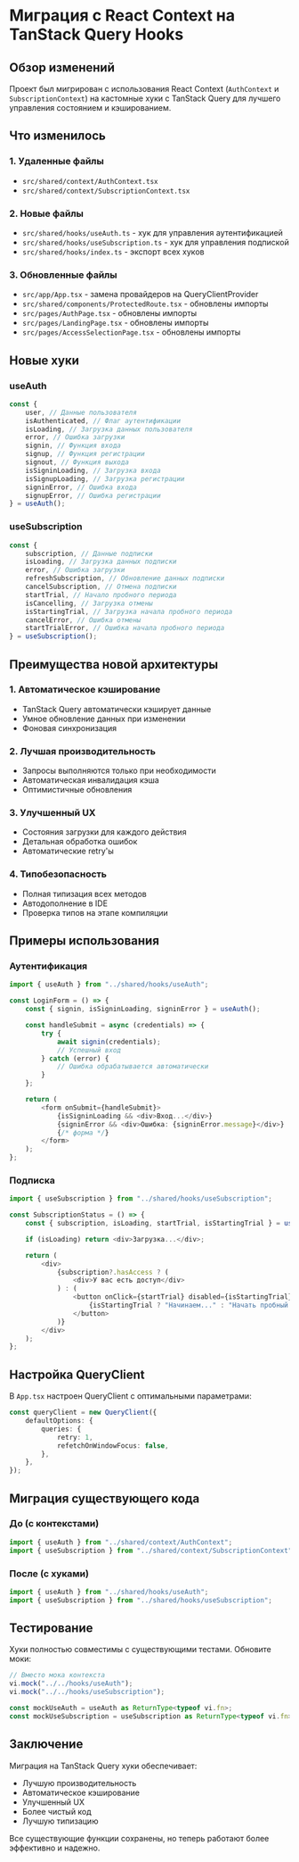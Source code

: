 # Миграция с React Context на TanStack Query Hooks

## Обзор изменений

Проект был мигрирован с использования React Context (`AuthContext` и `SubscriptionContext`) на кастомные хуки с TanStack Query для лучшего управления состоянием и кэшированием.

## Что изменилось

### 1. Удаленные файлы

- `src/shared/context/AuthContext.tsx`
- `src/shared/context/SubscriptionContext.tsx`

### 2. Новые файлы

- `src/shared/hooks/useAuth.ts` - хук для управления аутентификацией
- `src/shared/hooks/useSubscription.ts` - хук для управления подпиской
- `src/shared/hooks/index.ts` - экспорт всех хуков

### 3. Обновленные файлы

- `src/app/App.tsx` - замена провайдеров на QueryClientProvider
- `src/shared/components/ProtectedRoute.tsx` - обновлены импорты
- `src/pages/AuthPage.tsx` - обновлены импорты
- `src/pages/LandingPage.tsx` - обновлены импорты
- `src/pages/AccessSelectionPage.tsx` - обновлены импорты

## Новые хуки

### useAuth

```typescript
const {
	user, // Данные пользователя
	isAuthenticated, // Флаг аутентификации
	isLoading, // Загрузка данных пользователя
	error, // Ошибка загрузки
	signin, // Функция входа
	signup, // Функция регистрации
	signout, // Функция выхода
	isSigninLoading, // Загрузка входа
	isSignupLoading, // Загрузка регистрации
	signinError, // Ошибка входа
	signupError, // Ошибка регистрации
} = useAuth();
```

### useSubscription

```typescript
const {
	subscription, // Данные подписки
	isLoading, // Загрузка данных подписки
	error, // Ошибка загрузки
	refreshSubscription, // Обновление данных подписки
	cancelSubscription, // Отмена подписки
	startTrial, // Начало пробного периода
	isCancelling, // Загрузка отмены
	isStartingTrial, // Загрузка начала пробного периода
	cancelError, // Ошибка отмены
	startTrialError, // Ошибка начала пробного периода
} = useSubscription();
```

## Преимущества новой архитектуры

### 1. Автоматическое кэширование

- TanStack Query автоматически кэширует данные
- Умное обновление данных при изменении
- Фоновая синхронизация

### 2. Лучшая производительность

- Запросы выполняются только при необходимости
- Автоматическая инвалидация кэша
- Оптимистичные обновления

### 3. Улучшенный UX

- Состояния загрузки для каждого действия
- Детальная обработка ошибок
- Автоматические retry'ы

### 4. Типобезопасность

- Полная типизация всех методов
- Автодополнение в IDE
- Проверка типов на этапе компиляции

## Примеры использования

### Аутентификация

```typescript
import { useAuth } from "../shared/hooks/useAuth";

const LoginForm = () => {
	const { signin, isSigninLoading, signinError } = useAuth();

	const handleSubmit = async (credentials) => {
		try {
			await signin(credentials);
			// Успешный вход
		} catch (error) {
			// Ошибка обрабатывается автоматически
		}
	};

	return (
		<form onSubmit={handleSubmit}>
			{isSigninLoading && <div>Вход...</div>}
			{signinError && <div>Ошибка: {signinError.message}</div>}
			{/* форма */}
		</form>
	);
};
```

### Подписка

```typescript
import { useSubscription } from "../shared/hooks/useSubscription";

const SubscriptionStatus = () => {
	const { subscription, isLoading, startTrial, isStartingTrial } = useSubscription();

	if (isLoading) return <div>Загрузка...</div>;

	return (
		<div>
			{subscription?.hasAccess ? (
				<div>У вас есть доступ</div>
			) : (
				<button onClick={startTrial} disabled={isStartingTrial}>
					{isStartingTrial ? "Начинаем..." : "Начать пробный период"}
				</button>
			)}
		</div>
	);
};
```

## Настройка QueryClient

В `App.tsx` настроен QueryClient с оптимальными параметрами:

```typescript
const queryClient = new QueryClient({
	defaultOptions: {
		queries: {
			retry: 1,
			refetchOnWindowFocus: false,
		},
	},
});
```

## Миграция существующего кода

### До (с контекстами)

```typescript
import { useAuth } from "../shared/context/AuthContext";
import { useSubscription } from "../shared/context/SubscriptionContext";
```

### После (с хуками)

```typescript
import { useAuth } from "../shared/hooks/useAuth";
import { useSubscription } from "../shared/hooks/useSubscription";
```

## Тестирование

Хуки полностью совместимы с существующими тестами. Обновите моки:

```typescript
// Вместо мока контекста
vi.mock("../../hooks/useAuth");
vi.mock("../../hooks/useSubscription");

const mockUseAuth = useAuth as ReturnType<typeof vi.fn>;
const mockUseSubscription = useSubscription as ReturnType<typeof vi.fn>;
```

## Заключение

Миграция на TanStack Query хуки обеспечивает:

- Лучшую производительность
- Автоматическое кэширование
- Улучшенный UX
- Более чистый код
- Лучшую типизацию

Все существующие функции сохранены, но теперь работают более эффективно и надежно.

